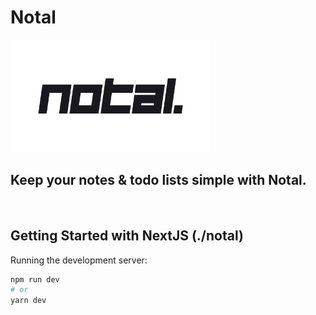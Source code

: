 # Notal

<img src="./design/notal_logo_banner.png" alt="logo" width="320"/>

## Keep your notes & todo lists simple with Notal.

<br/>

## Getting Started with NextJS (./notal)

Running the development server:

```bash
npm run dev
# or
yarn dev
```
